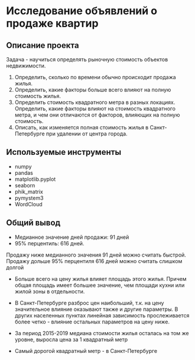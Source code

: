 # Исследование объявлений о продаже квартир

## Описание проекта

Задача - научиться определять рыночную стоимость объектов недвижимости.

1. Определить, сколько по времени обычно происходит продажа жилья.
2. Определить, какие факторы больше всего влияют на полную стоимость жилья.
3. Определить стоимость квадратного метра в разных локациях. Определить, какие факторы влияют на стоимость квадратного метра, и чем они отличаются от факторов, влияющих на полную стоимость.
4. Описать, как изменяется полная стоимость жилья в Санкт-Петербурге при удалении от центра города.

## Используемые инструменты

* numpy
* pandas
* matplotlib.pyplot
* seaborn
* phik_matrix
* pymystem3
* WordCloud

## Общий вывод

* Медианное значение дней продажи: 91 дней
* 95% перцентиль: 616 дней.

Продажу ниже медианного значения 91 дней можно считать быстрой. Продажу дольше 95% перцентиля 616 дней можно считать слишком долгой

* Больше всего на цену жилья влияет площадь этого жилья. Причем общая площадь имеет большее значение, чем площади кухни или жилой зоны в отдельности.

* В Санкт-Петербурге разброс цен наибольший, т.к. на цену значительное влияние оказывают также и другие параметры. В других населенных пунктах линейная зависимость прослеживается более четко - влияние остальных параметров на цену ниже.

* За период 2015-2019 медиана стоимости жилья осталась на том же уровне, выросла цена за 1 квадратный метр

* Самый дорогой квадратный метр - в Санкт-Петербурге